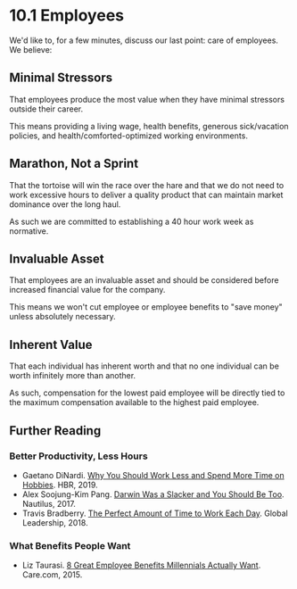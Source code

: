 # 10.1 Employees

We'd like to, for a few minutes, discuss our last point: care of employees. We believe:

## Minimal Stressors

That employees produce the most value when they have minimal stressors outside their career.

This means providing a living wage, health benefits, generous sick/vacation policies, and health/comforted-optimized working environments.

## Marathon, Not a Sprint

That the tortoise will win the race over the hare and that we do not need to work excessive hours to deliver a quality product that can maintain market dominance over the long haul.

As such we are committed to establishing a 40 hour work week as normative. 

## Invaluable Asset

That employees are an invaluable asset and should be considered before increased financial value for the company.

This means we won't cut employee or employee benefits to "save money" unless absolutely necessary.

## Inherent Value

That each individual has inherent worth and that no one individual can be worth infinitely more than another.

As such, compensation for the lowest paid employee will be directly tied to the maximum compensation available to the highest paid employee.

## Further Reading

### Better Productivity, Less Hours

* Gaetano DiNardi. [Why You Should Work Less and Spend More Time on Hobbies](https://hbr.org/2019/02/why-you-should-work-less-and-spend-more-time-on-hobbies). HBR, 2019.
* Alex Soojung-Kim Pang. [Darwin Was a Slacker and You Should Be Too](http://nautil.us/issue/46/balance/darwin-was-a-slacker-and-you-should-be-too). Nautilus, 2017.
* Travis Bradberry. [The Perfect Amount of Time to Work Each Day](https://globalleadership.org/articles/leading-yourself/the-perfect-amount-of-time-to-work-each-day-dr-travis-bradberry/). Global Leadership, 2018.

### What Benefits People Want

* Liz Taurasi. [8 Great Employee Benefits Millennials Actually Want](https://workplace.care.com/8-great-employee-benefits-millennials-actually-want). Care.com, 2015.



